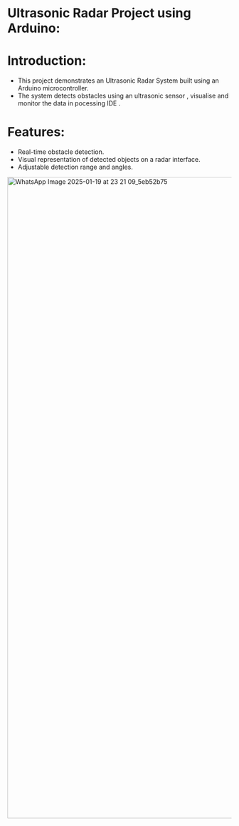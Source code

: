 # Ultrasonic Radar Project using Arduino:
# Introduction:
* This project demonstrates an Ultrasonic Radar System built using an Arduino microcontroller. 
* The system detects obstacles using an ultrasonic sensor , visualise and monitor the data in pocessing IDE .
# Features:
* Real-time obstacle detection. 
* Visual representation of detected objects on a radar interface. 
* Adjustable detection range and angles.

<img width="1440" alt="WhatsApp Image 2025-01-19 at 23 21 09_5eb52b75" src="https://github.com/user-attachments/assets/704c5eb3-2dbc-4b87-87d8-137de33d8b54" />

